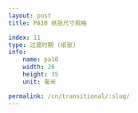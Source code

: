 ```yaml
---
layout: post
title: PA10 纸张尺寸规格

index: 11
type: 过渡时期 (纸张)
info:
    name: pa10
    width: 26
    height: 35
    unit: 毫米

permalink: /cn/transitional/:slug/
---
```



